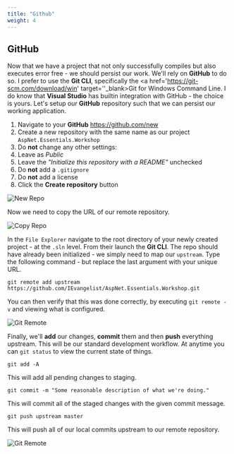 ```yaml
---
title: "Github"
weight: 4
---
```


## <i class='fab fa-github'></i> GitHub

Now that we have a project that not only successfully compiles but also executes error free - we should persist our work. We'll rely on <i class='fab fa-github'></i> __GitHub__ to do so. I prefer to use the __Git CLI__, specifically the <a href='https://git-scm.com/download/win' target=''_blank>Git for Windows</a> Command Line. I do know that __Visual Studio__ has builtin integration with GitHub - the choice is yours. Let's setup our <i class='fab fa-github'></i> __GitHub__ repository such that we can persist our working application.

 1. Navigate to your <i class='fab fa-github'></i> __GitHub__ https://github.com/new
 1. Create a new repository with the same name as our project `AspNet.Essentials.Workshop`
 1. Do __not__ change any other settings:
   1. Leave as _Public_ 
   1. Leave the _"Initialize this repository with a README"_ unchecked
   1. Do __not__ add a `.gitignore`
   1. Do __not__ add a license
 1. Click the __Create repository__ button

![New Repo](/introduction/github/images/new-repo.png?classes=border,shadow)

Now we need to copy the URL of our remote repository.

![Copy Repo](/introduction/github/images/copy-repo.png?classes=border,shadow)

In the `File Explorer` navigate to the root directory of your newly created project - at the `.sln` level. From their launch the __Git CLI__. The repo should have already been initialized - we simply need to map our `upstream`. Type the following command - but replace the last argument with your unique URL.

```
git remote add upstream https://github.com/IEvangelist/AspNet.Essentials.Workshop.git
```

You can then verify that this was done correctly, by executing `git remote -v` and viewing what is configured.

![Git Remote](/introduction/github/images/git-remote.png?classes=border,shadow)

Finally, we'll __add__ our changes, __commit__ them and then __push__ everything upstream. This will be our standard development workflow. At anytime you can `git status` to view the current state of things.

```
git add -A
```

This will add all pending changes to staging.

```
git commit -m "Some reasonable description of what we're doing."
```

This will commit all of the staged changes with the given commit message.

```
git push upstream master
```

This will push all of our local commits upstream to our remote repository.

![Git Remote](/introduction/github/images/git-flow.png?classes=border,shadow)